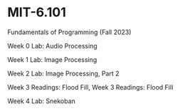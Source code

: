 # MIT-6.101
Fundamentals of Programming (Fall 2023)

Week 0 Lab: Audio Processing

Week 1 Lab: Image Processing

Week 2 Lab: Image Processing, Part 2

Week 3 Readings: Flood Fill, Week 3 Readings: Flood Fill

Week 4 Lab: Snekoban
